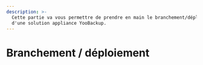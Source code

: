 ```yaml
---
description: >-
  Cette partie va vous permettre de prendre en main le branchement/déploiement
  d'une solution appliance YooBackup.
---
```


# Branchement / déploiement

